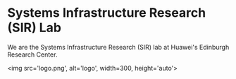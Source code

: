 # Systems Infrastructure Research (SIR) Lab

We are the Systems Infrastructure Research (SIR) lab at Huawei's Edinburgh Research Center.

<img src='logo.png', alt='logo', width=300, height='auto'> 
